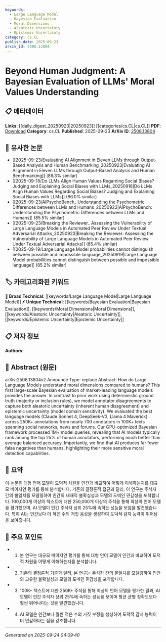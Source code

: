 ```yaml
---
keywords:
  - Large Language Model
  - Bayesian Evaluation
  - Moral Dimensions
  - Aleatoric Uncertainty
  - Epistemic Uncertainty
category: cs.CL
publish_date: 2025-09-23
arxiv_id: 2508.13804
---
```


<!-- KEYWORD_LINKING_METADATA:
{
  "processed_timestamp": "2025-09-24T04:09:40.029660",
  "vocabulary_version": "1.0",
  "selected_keywords": [
    "Large Language Model",
    "Bayesian Evaluation",
    "Moral Dimensions",
    "Aleatoric Uncertainty",
    "Epistemic Uncertainty"
  ],
  "rejected_keywords": [],
  "similarity_scores": {
    "Large Language Model": 0.85,
    "Bayesian Evaluation": 0.78,
    "Moral Dimensions": 0.7,
    "Aleatoric Uncertainty": 0.72,
    "Epistemic Uncertainty": 0.71
  },
  "extraction_method": "AI_prompt_based",
  "budget_applied": true,
  "candidates_json": {
    "candidates": [
      {
        "surface": "Large Language Models",
        "canonical": "Large Language Model",
        "aliases": [
          "LLMs"
        ],
        "category": "broad_technical",
        "rationale": "Central to the study, linking to a broad technical category.",
        "novelty_score": 0.3,
        "connectivity_score": 0.9,
        "specificity_score": 0.6,
        "link_intent_score": 0.85
      },
      {
        "surface": "Bayesian evaluation",
        "canonical": "Bayesian Evaluation",
        "aliases": [
          "Bayesian analysis"
        ],
        "category": "unique_technical",
        "rationale": "Highlights a unique methodological approach in the study.",
        "novelty_score": 0.7,
        "connectivity_score": 0.65,
        "specificity_score": 0.8,
        "link_intent_score": 0.78
      },
      {
        "surface": "moral dimensions",
        "canonical": "Moral Dimensions",
        "aliases": [
          "ethical dimensions"
        ],
        "category": "unique_technical",
        "rationale": "Focuses on the specific aspect of moral understanding in AI.",
        "novelty_score": 0.65,
        "connectivity_score": 0.6,
        "specificity_score": 0.75,
        "link_intent_score": 0.7
      },
      {
        "surface": "aleatoric uncertainty",
        "canonical": "Aleatoric Uncertainty",
        "aliases": [
          "inherent uncertainty"
        ],
        "category": "unique_technical",
        "rationale": "Describes a specific type of uncertainty relevant to the study.",
        "novelty_score": 0.72,
        "connectivity_score": 0.55,
        "specificity_score": 0.78,
        "link_intent_score": 0.72
      },
      {
        "surface": "epistemic uncertainty",
        "canonical": "Epistemic Uncertainty",
        "aliases": [
          "model domain sensitivity"
        ],
        "category": "unique_technical",
        "rationale": "Addresses another type of uncertainty critical for model evaluation.",
        "novelty_score": 0.68,
        "connectivity_score": 0.58,
        "specificity_score": 0.76,
        "link_intent_score": 0.71
      }
    ],
    "ban_list_suggestions": [
      "GPU-optimized",
      "balanced accuracy"
    ]
  },
  "decisions": [
    {
      "candidate_surface": "Large Language Models",
      "resolved_canonical": "Large Language Model",
      "decision": "linked",
      "scores": {
        "novelty": 0.3,
        "connectivity": 0.9,
        "specificity": 0.6,
        "link_intent": 0.85
      }
    },
    {
      "candidate_surface": "Bayesian evaluation",
      "resolved_canonical": "Bayesian Evaluation",
      "decision": "linked",
      "scores": {
        "novelty": 0.7,
        "connectivity": 0.65,
        "specificity": 0.8,
        "link_intent": 0.78
      }
    },
    {
      "candidate_surface": "moral dimensions",
      "resolved_canonical": "Moral Dimensions",
      "decision": "linked",
      "scores": {
        "novelty": 0.65,
        "connectivity": 0.6,
        "specificity": 0.75,
        "link_intent": 0.7
      }
    },
    {
      "candidate_surface": "aleatoric uncertainty",
      "resolved_canonical": "Aleatoric Uncertainty",
      "decision": "linked",
      "scores": {
        "novelty": 0.72,
        "connectivity": 0.55,
        "specificity": 0.78,
        "link_intent": 0.72
      }
    },
    {
      "candidate_surface": "epistemic uncertainty",
      "resolved_canonical": "Epistemic Uncertainty",
      "decision": "linked",
      "scores": {
        "novelty": 0.68,
        "connectivity": 0.58,
        "specificity": 0.76,
        "link_intent": 0.71
      }
    }
  ]
}
-->

# Beyond Human Judgment: A Bayesian Evaluation of LLMs' Moral Values Understanding

## 📋 메타데이터

**Links**: [[daily_digest_20250923|20250923]] [[categories/cs.CL|cs.CL]]
**PDF**: [Download](https://arxiv.org/pdf/2508.13804.pdf)
**Category**: cs.CL
**Published**: 2025-09-23
**ArXiv ID**: [2508.13804](https://arxiv.org/abs/2508.13804)

## 🔗 유사한 논문
- [[2025-09-23/Evaluating AI Alignment in Eleven LLMs through Output-Based Analysis and Human Benchmarking_20250923|Evaluating AI Alignment in Eleven LLMs through Output-Based Analysis and Human Benchmarking]] (86.3% similar)
- [[2025-09-18/Do LLMs Align Human Values Regarding Social Biases? Judging and Explaining Social Biases with LLMs_20250918|Do LLMs Align Human Values Regarding Social Biases? Judging and Explaining Social Biases with LLMs]] (86.0% similar)
- [[2025-09-23/AIPsychoBench_ Understanding the Psychometric Differences between LLMs and Humans_20250923|AIPsychoBench: Understanding the Psychometric Differences between LLMs and Humans]] (85.5% similar)
- [[2025-09-23/Breaking the Reviewer_ Assessing the Vulnerability of Large Language Models in Automated Peer Review Under Textual Adversarial Attacks_20250923|Breaking the Reviewer: Assessing the Vulnerability of Large Language Models in Automated Peer Review Under Textual Adversarial Attacks]] (85.4% similar)
- [[2025-09-19/Large Language Model probabilities cannot distinguish between possible and impossible language_20250919|Large Language Model probabilities cannot distinguish between possible and impossible language]] (85.2% similar)

## 🏷️ 카테고리화된 키워드
**🧠 Broad Technical**: [[keywords/Large Language Model|Large Language Model]]
**⚡ Unique Technical**: [[keywords/Bayesian Evaluation|Bayesian Evaluation]], [[keywords/Moral Dimensions|Moral Dimensions]], [[keywords/Aleatoric Uncertainty|Aleatoric Uncertainty]], [[keywords/Epistemic Uncertainty|Epistemic Uncertainty]]

## 📋 저자 정보

**Authors:** 

## 📄 Abstract (원문)

arXiv:2508.13804v2 Announce Type: replace 
Abstract: How do Large Language Models understand moral dimensions compared to humans?
  This first large-scale Bayesian evaluation of market-leading language models provides the answer. In contrast to prior work using deterministic ground truth (majority or inclusion rules), we model annotator disagreements to capture both aleatoric uncertainty (inherent human disagreement) and epistemic uncertainty (model domain sensitivity). We evaluated the best language models (Claude Sonnet 4, DeepSeek-V3, Llama 4 Maverick) across 250K+ annotations from nearly 700 annotators in 100K+ texts spanning social networks, news and forums.
  Our GPU-optimized Bayesian framework processed 1M+ model queries, revealing that AI models typically rank among the top 25\% of human annotators, performing much better than average balanced accuracy. Importantly, we find that AI produces far fewer false negatives than humans, highlighting their more sensitive moral detection capabilities.

## 📝 요약

이 논문은 대형 언어 모델이 도덕적 차원을 인간과 비교하여 어떻게 이해하는지를 대규모 베이지안 평가를 통해 분석합니다. 기존의 결정론적 접근과 달리, 이 연구는 주석자 간의 불일치를 모델링하여 인간의 내재적 불확실성과 모델의 도메인 민감성을 포착합니다. 100,000개 이상의 텍스트에 대한 250,000개 이상의 주석을 통해 최상의 언어 모델을 평가했으며, AI 모델이 인간 주석자 상위 25%에 속하는 성능을 보임을 발견했습니다. 특히 AI는 인간보다 더 적은 수의 거짓 음성을 생성하여 도덕적 감지 능력이 뛰어남을 보여줍니다.

## 🎯 주요 포인트

- 1. 본 연구는 대규모 베이지안 평가를 통해 대형 언어 모델이 인간과 비교하여 도덕적 차원을 어떻게 이해하는지를 분석합니다.
- 2. 기존의 결정론적 기준과 달리, 본 연구는 주석자 간의 불일치를 모델링하여 인간의 고유한 불확실성과 모델의 도메인 민감성을 포착합니다.
- 3. 100K+ 텍스트에 대한 250K+ 주석을 통해 최상의 언어 모델을 평가한 결과, AI 모델이 인간 주석자 상위 25%에 속하는 성능을 보이며 평균 균형 정확도보다 훨씬 뛰어나다는 것을 발견했습니다.
- 4. AI 모델은 인간보다 훨씬 적은 수의 거짓 부정을 생성하여 도덕적 감지 능력이 더 민감하다는 점을 강조합니다.


---

*Generated on 2025-09-24 04:09:40*